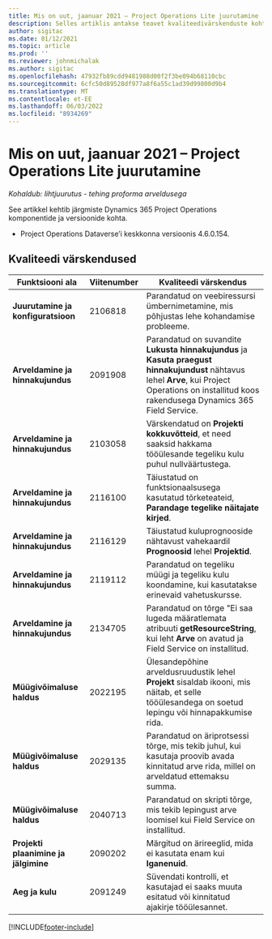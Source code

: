 ```yaml
---
title: Mis on uut, jaanuar 2021 – Project Operations Lite juurutamine
description: Selles artiklis antakse teavet kvaliteedivärskenduste kohta, mis on saadaval Project Operations lite juurutuse 2021. aasta jaanuari väljaandes.
author: sigitac
ms.date: 01/12/2021
ms.topic: article
ms.prod: ''
ms.reviewer: johnmichalak
ms.author: sigitac
ms.openlocfilehash: 47932fb89cdd9481988d00f2f3be094b68110cbc
ms.sourcegitcommit: 6cfc50d89528df977a8f6a55c1ad39d99800d9b4
ms.translationtype: MT
ms.contentlocale: et-EE
ms.lasthandoff: 06/03/2022
ms.locfileid: "8934269"
---
```

# <a name="whats-new-january-2021---project-operations-lite-deployment"></a>Mis on uut, jaanuar 2021 – Project Operations Lite juurutamine


_Kohaldub: lihtjuurutus - tehing proforma arveldusega_

See artikkel kehtib järgmiste Dynamics 365 Project Operations komponentide ja versioonide kohta.

  - Project Operations Dataverse’i keskkonna versioonis 4.6.0.154.
  
## <a name="quality-updates"></a>Kvaliteedi värskendused

| **Funktsiooni ala** | **Viitenumber** | **Kvaliteedi värskendus** |
| --- | --- | --- |
| **Juurutamine ja konfiguratsioon** | 2106818 | Parandatud on veebiressursi ümbernimetamine, mis põhjustas lehe kohandamise probleeme. |
| **Arveldamine ja hinnakujundus** | 2091908 | Parandatud on suvandite **Lukusta hinnakujundus** ja **Kasuta praegust hinnakujundust** nähtavus lehel **Arve**, kui Project Operations on installitud koos rakendusega Dynamics 365 Field Service. |
| **Arveldamine ja hinnakujundus** | 2103058 | Värskendatud on **Projekti kokkuvõtteid**, et need saaksid hakkama tööülesande tegeliku kulu puhul nullväärtustega. |
| **Arveldamine ja hinnakujundus** | 2116100 | Täiustatud on funktsionaalsusega kasutatud tõrketeateid, **Parandage tegelike näitajate kirjed**. |
| **Arveldamine ja hinnakujundus** | 2116129 | Täiustatud kuluprognooside nähtavust vahekaardil **Prognoosid** lehel **Projektid**. |
| **Arveldamine ja hinnakujundus** | 2119112 | Parandatud on tegeliku müügi ja tegeliku kulu koondamine, kui kasutatakse erinevaid vahetuskursse. |
| **Arveldamine ja hinnakujundus** | 2134705 | Parandatud on tõrge "Ei saa lugeda määratlemata atribuuti **getResourceString**, kui leht **Arve** on avatud ja Field Service on installitud. |
| **Müügivõimaluse haldus** | 2022195 | Ülesandepõhine arveldusruudustik lehel **Projekt** sisaldab ikooni, mis näitab, et selle tööülesandega on soetud lepingu või hinnapakkumise rida. |
| **Müügivõimaluse haldus** | 2029135 | Parandatud on äriprotsessi tõrge, mis tekib juhul, kui kasutaja proovib avada kinnitatud arve rida, millel on arveldatud ettemaksu summa. |
| **Müügivõimaluse haldus** | 2040713 | Parandatud on skripti tõrge, mis tekib lepingust arve loomisel kui Field Service on installitud. |
| **Projekti plaanimine ja jälgimine** | 2090202 | Märgitud on ärireeglid, mida ei kasutata enam kui **Iganenuid**. |
| **Aeg ja kulu** | 2091249 | Süvendati kontrolli, et kasutajad ei saaks muuta esitatud või kinnitatud ajakirje tööülesannet. |


[!INCLUDE[footer-include](../../includes/footer-banner.md)]